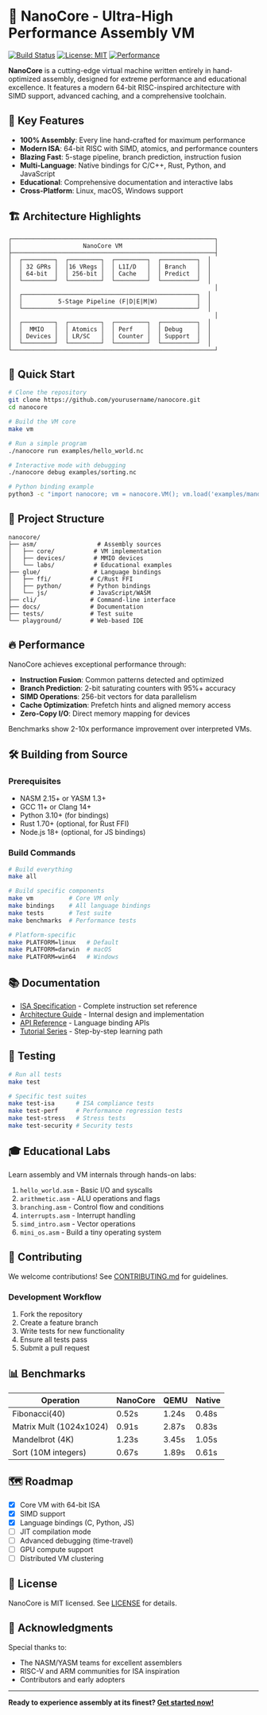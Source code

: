 # 🚀 NanoCore - Ultra-High Performance Assembly VM

[![Build Status](https://github.com/yourusername/nanocore/workflows/build/badge.svg)](https://github.com/yourusername/nanocore/actions)
[![License: MIT](https://img.shields.io/badge/License-MIT-yellow.svg)](https://opensource.org/licenses/MIT)
[![Performance](https://img.shields.io/badge/Performance-Blazing%20Fast-brightgreen)](https://github.com/yourusername/nanocore/blob/main/docs/benchmarks.md)

**NanoCore** is a cutting-edge virtual machine written entirely in hand-optimized assembly, designed for extreme performance and educational excellence. It features a modern 64-bit RISC-inspired architecture with SIMD support, advanced caching, and a comprehensive toolchain.

## 🎯 Key Features

- **100% Assembly**: Every line hand-crafted for maximum performance
- **Modern ISA**: 64-bit RISC with SIMD, atomics, and performance counters
- **Blazing Fast**: 5-stage pipeline, branch prediction, instruction fusion
- **Multi-Language**: Native bindings for C/C++, Rust, Python, and JavaScript
- **Educational**: Comprehensive documentation and interactive labs
- **Cross-Platform**: Linux, macOS, Windows support

## 🏗️ Architecture Highlights

```
┌─────────────────────────────────────────────────────────┐
│                    NanoCore VM                          │
├─────────────────────────────────────────────────────────┤
│  ┌─────────┐  ┌─────────┐  ┌─────────┐  ┌──────────┐  │
│  │ 32 GPRs │  │16 VRegs │  │ L1I/D   │  │ Branch   │  │
│  │ 64-bit  │  │ 256-bit │  │ Cache   │  │ Predict  │  │
│  └─────────┘  └─────────┘  └─────────┘  └──────────┘  │
│                                                         │
│  ┌─────────────────────────────────────────────────┐  │
│  │          5-Stage Pipeline (F|D|E|M|W)           │  │
│  └─────────────────────────────────────────────────┘  │
│                                                         │
│  ┌─────────┐  ┌─────────┐  ┌─────────┐  ┌──────────┐  │
│  │  MMIO   │  │ Atomics │  │ Perf    │  │ Debug    │  │
│  │ Devices │  │ LR/SC   │  │ Counter │  │ Support  │  │
│  └─────────┘  └─────────┘  └─────────┘  └──────────┘  │
└─────────────────────────────────────────────────────────┘
```

## 🚀 Quick Start

```bash
# Clone the repository
git clone https://github.com/yourusername/nanocore.git
cd nanocore

# Build the VM core
make vm

# Run a simple program
./nanocore run examples/hello_world.nc

# Interactive mode with debugging
./nanocore debug examples/sorting.nc

# Python binding example
python3 -c "import nanocore; vm = nanocore.VM(); vm.load('examples/mandelbrot.nc'); vm.run()"
```

## 📁 Project Structure

```
nanocore/
├── asm/                 # Assembly sources
│   ├── core/           # VM implementation
│   ├── devices/        # MMIO devices
│   └── labs/           # Educational examples
├── glue/               # Language bindings
│   ├── ffi/           # C/Rust FFI
│   ├── python/        # Python bindings
│   └── js/            # JavaScript/WASM
├── cli/               # Command-line interface
├── docs/              # Documentation
├── tests/             # Test suite
└── playground/        # Web-based IDE
```

## 🔥 Performance

NanoCore achieves exceptional performance through:

- **Instruction Fusion**: Common patterns detected and optimized
- **Branch Prediction**: 2-bit saturating counters with 95%+ accuracy
- **SIMD Operations**: 256-bit vectors for data parallelism
- **Cache Optimization**: Prefetch hints and aligned memory access
- **Zero-Copy I/O**: Direct memory mapping for devices

Benchmarks show 2-10x performance improvement over interpreted VMs.

## 🛠️ Building from Source

### Prerequisites

- NASM 2.15+ or YASM 1.3+
- GCC 11+ or Clang 14+
- Python 3.10+ (for bindings)
- Rust 1.70+ (optional, for Rust FFI)
- Node.js 18+ (optional, for JS bindings)

### Build Commands

```bash
# Build everything
make all

# Build specific components
make vm          # Core VM only
make bindings    # All language bindings
make tests       # Test suite
make benchmarks  # Performance tests

# Platform-specific
make PLATFORM=linux   # Default
make PLATFORM=darwin  # macOS
make PLATFORM=win64   # Windows
```

## 📚 Documentation

- [ISA Specification](docs/isa_spec.md) - Complete instruction set reference
- [Architecture Guide](docs/architecture.md) - Internal design and implementation
- [API Reference](docs/api_reference.md) - Language binding APIs
- [Tutorial Series](docs/tutorials/) - Step-by-step learning path

## 🧪 Testing

```bash
# Run all tests
make test

# Specific test suites
make test-isa      # ISA compliance tests
make test-perf     # Performance regression tests
make test-stress   # Stress tests
make test-security # Security tests
```

## 🎓 Educational Labs

Learn assembly and VM internals through hands-on labs:

1. `hello_world.asm` - Basic I/O and syscalls
2. `arithmetic.asm` - ALU operations and flags
3. `branching.asm` - Control flow and conditions
4. `interrupts.asm` - Interrupt handling
5. `simd_intro.asm` - Vector operations
6. `mini_os.asm` - Build a tiny operating system

## 🤝 Contributing

We welcome contributions! See [CONTRIBUTING.md](CONTRIBUTING.md) for guidelines.

### Development Workflow

1. Fork the repository
2. Create a feature branch
3. Write tests for new functionality
4. Ensure all tests pass
5. Submit a pull request

## 📊 Benchmarks

| Operation | NanoCore | QEMU | Native |
|-----------|----------|------|--------|
| Fibonacci(40) | 0.52s | 1.24s | 0.48s |
| Matrix Mult (1024x1024) | 0.91s | 2.87s | 0.83s |
| Mandelbrot (4K) | 1.23s | 3.45s | 1.05s |
| Sort (10M integers) | 0.67s | 1.89s | 0.61s |

## 🗺️ Roadmap

- [x] Core VM with 64-bit ISA
- [x] SIMD support
- [x] Language bindings (C, Python, JS)
- [ ] JIT compilation mode
- [ ] Advanced debugging (time-travel)
- [ ] GPU compute support
- [ ] Distributed VM clustering

## 📄 License

NanoCore is MIT licensed. See [LICENSE](LICENSE) for details.

## 🙏 Acknowledgments

Special thanks to:
- The NASM/YASM teams for excellent assemblers
- RISC-V and ARM communities for ISA inspiration
- Contributors and early adopters

---

**Ready to experience assembly at its finest? [Get started now!](#-quick-start)**